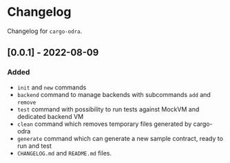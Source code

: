 # Changelog

Changelog for `cargo-odra`.

## [0.0.1] - 2022-08-09
### Added
- `init` and `new` commands
- `backend` command to manage backends with subcommands `add` and `remove`
- `test` command with possibility to run tests against MockVM and dedicated backend VM
- `clean` command which removes temporary files generated by cargo-odra
- `generate` command which can generate a new sample contract, ready to run and test
- `CHANGELOG.md` and `README.md` files.
